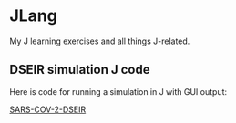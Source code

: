 # JLang
My J learning exercises and all things J-related.

## DSEIR simulation J code

Here is code for running a simulation in J with GUI output:

[SARS-COV-2-DSEIR](https://github.com/rpherman/JLang/blob/master/COVID-19/README.md)


